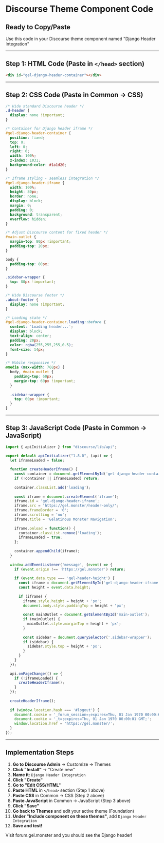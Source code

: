 # Discourse Theme Component Code
## Ready to Copy/Paste

Use this code in your Discourse theme component named "Django Header Integration"

---

## Step 1: HTML Code (Paste in `</head>` section)

```html
<div id="gel-django-header-container"></div>
```

---

## Step 2: CSS Code (Paste in Common → CSS)

```css
/* Hide standard Discourse header */
.d-header {
  display: none !important;
}

/* Container for Django header iframe */
#gel-django-header-container {
  position: fixed;
  top: 0;
  left: 0;
  right: 0;
  width: 100%;
  z-index: 1031;
  background-color: #1a1d20;
}

/* Iframe styling - seamless integration */
#gel-django-header-iframe {
  width: 100%;
  height: 80px;
  border: none;
  display: block;
  margin: 0;
  padding: 0;
  background: transparent;
  overflow: hidden;
}

/* Adjust Discourse content for fixed header */
#main-outlet {
  margin-top: 80px !important;
  padding-top: 20px;
}

body {
  padding-top: 80px;
}

.sidebar-wrapper {
  top: 80px !important;
}

/* Hide Discourse footer */
.about-footer {
  display: none !important;
}

/* Loading state */
#gel-django-header-container.loading::before {
  content: 'Loading header...';
  display: block;
  text-align: center;
  padding: 20px;
  color: rgba(255,255,255,0.5);
  font-size: 14px;
}

/* Mobile responsive */
@media (max-width: 768px) {
  body, #main-outlet {
    padding-top: 60px;
    margin-top: 60px !important;
  }
  
  .sidebar-wrapper {
    top: 60px !important;
  }
}
```

---

## Step 3: JavaScript Code (Paste in Common → JavaScript)

```javascript
import { apiInitializer } from "discourse/lib/api";

export default apiInitializer("1.8.0", (api) => {
  let iframeLoaded = false;
  
  function createHeaderIframe() {
    const container = document.getElementById('gel-django-header-container');
    if (!container || iframeLoaded) return;
    
    container.classList.add('loading');
    
    const iframe = document.createElement('iframe');
    iframe.id = 'gel-django-header-iframe';
    iframe.src = 'https://gel.monster/header-only/';
    iframe.frameBorder = '0';
    iframe.scrolling = 'no';
    iframe.title = 'Gelatinous Monster Navigation';
    
    iframe.onload = function() {
      container.classList.remove('loading');
      iframeLoaded = true;
    };
    
    container.appendChild(iframe);
  }
  
  window.addEventListener('message', (event) => {
    if (event.origin !== 'https://gel.monster') return;
    
    if (event.data.type === 'gel-header-height') {
      const iframe = document.getElementById('gel-django-header-iframe');
      const height = event.data.height;
      
      if (iframe) {
        iframe.style.height = height + 'px';
        document.body.style.paddingTop = height + 'px';
        
        const mainOutlet = document.getElementById('main-outlet');
        if (mainOutlet) {
          mainOutlet.style.marginTop = height + 'px';
        }
        
        const sidebar = document.querySelector('.sidebar-wrapper');
        if (sidebar) {
          sidebar.style.top = height + 'px';
        }
      }
    }
  });
  
  api.onPageChange(() => {
    if (!iframeLoaded) {
      createHeaderIframe();
    }
  });
  
  createHeaderIframe();
  
  if (window.location.hash === '#logout') {
    document.cookie = '_forum_session=;expires=Thu, 01 Jan 1970 00:00:01 GMT;';
    document.cookie = '_t=;expires=Thu, 01 Jan 1970 00:00:01 GMT;';
    window.location.href = 'https://gel.monster/';
  }
});
```

---

## Implementation Steps

1. **Go to Discourse Admin** → Customize → Themes
2. **Click "Install"** → "Create new"
3. **Name it**: `Django Header Integration`
4. **Click "Create"**
5. **Go to "Edit CSS/HTML"**
6. **Paste HTML** in `</head>` section (Step 1 above)
7. **Paste CSS** in Common → CSS (Step 2 above)
8. **Paste JavaScript** in Common → JavaScript (Step 3 above)
9. **Click "Save"**
10. **Go back to Themes** and edit your active theme (Foundation)
11. **Under "Include component on these themes"**, add `Django Header Integration`
12. **Save and test!**

Visit forum.gel.monster and you should see the Django header!
